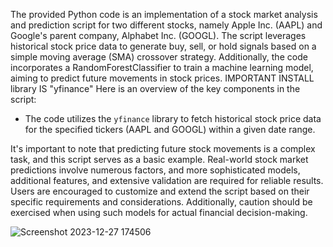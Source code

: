 The provided Python code is an implementation of a stock market analysis and prediction script for two different stocks, namely Apple Inc. (AAPL) and Google's parent company, Alphabet Inc. (GOOGL). 
The script leverages historical stock price data to generate buy, sell, or hold signals based on a simple moving average (SMA) crossover strategy. 
Additionally, the code incorporates a RandomForestClassifier to train a machine learning model, aiming to predict future movements in stock prices.
IMPORTANT INSTALL library IS "yfinance"
Here is an overview of the key components in the script:

- The code utilizes the `yfinance` library to fetch historical stock price data for the specified tickers (AAPL and GOOGL) within a given date range.

It's important to note that predicting future stock movements is a complex task, and this script serves as a basic example. 
Real-world stock market predictions involve numerous factors, and more sophisticated models, additional features, and extensive validation are required for reliable results. 
Users are encouraged to customize and extend the script based on their specific requirements and considerations. Additionally, caution should be exercised when using such models for actual financial decision-making.

![Screenshot 2023-12-27 174506](https://github.com/Akashgola123/stock_predict_iit_bombay/assets/89468705/14deda2f-43cc-47a2-a8fd-eac266121607)
